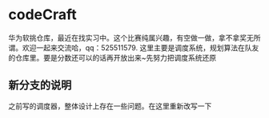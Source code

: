 # codeCraft
华为软挑仓库，最近在找实习中。这个比赛纯属兴趣，有空做一做，拿不拿奖无所谓。欢迎一起来交流哈，qq：525511579.
这里主要是调度系统，规划算法在队友的仓库里。要是分数还可以的话再开放出来~先努力把调度系统还原

## 新分支的说明
之前写的调度器，整体设计上存在一些问题。在这里重新改写一下
